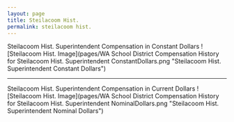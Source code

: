 ```yaml
---
layout: page
title: Steilacoom Hist.
permalink: steilacoom hist.
---
```



Steilacoom Hist. Superintendent Compensation in Constant Dollars
![Steilacoom Hist. Image](pages/WA School District Compensation History for Steilacoom Hist. Superintendent ConstantDollars.png "Steilacoom Hist. Superintendent Constant Dollars")
___

Steilacoom Hist. Superintendent Compensation in Current Dollars
![Steilacoom Hist. Image](pages/WA School District Compensation History for Steilacoom Hist. Superintendent NominalDollars.png "Steilacoom Hist. Superintendent Nominal Dollars")